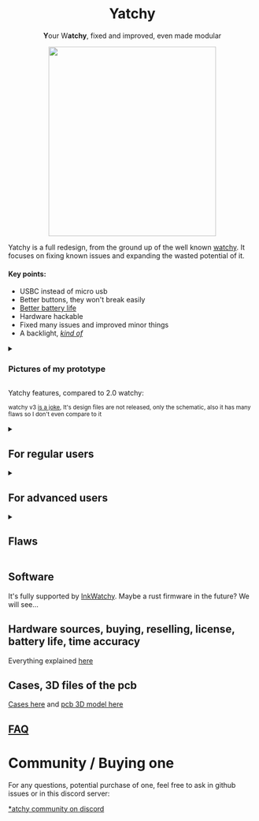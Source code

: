 <h1 align="center">
  Yatchy
</h1>
<p align="center">
  <b>Y</b>our W<b>atchy</b>, fixed and improved, even made modular
</p>

<p float="left" align="middle">
  <img src="/img/Yatchy1.png" width="340,5" height="384"/>
</p>

Yatchy is a full redesign, from the ground up of the well known [watchy](https://watchy.sqfmi.com/). It focuses on fixing known issues and expanding the wasted potential of it.

#### Key points:
- USBC instead of micro usb
- Better buttons, they won't break easily
- [Better battery life](https://github.com/Szybet/Yatchy/blob/main/hardware/power-consumption/README.md)
- Hardware hackable
- Fixed many issues and improved minor things
- A backlight, *[kind of](https://github.com/Szybet/Yatchy/blob/main/3D/cases/README.md#proof-of-concept-glow-in-the-dark-transparent-filament-with-the-rotated-case)*

<details>
  <summary><h3>Pictures of my prototype</h3></summary>



- <sub>The battery is on the side because it's easier for me to measure power consumption</sub>
- <sub>The glue is for the vibration motor which is detached in the picture</sub>

<p align="center">
  <img src="https://github.com/user-attachments/assets/3ae1a087-5366-4c8e-a037-5b8754a2d5d1" width="45%" style="display:inline-block; margin-right: 5px;">
  <img src="https://github.com/user-attachments/assets/8258f4e3-1292-4f11-8b0e-b0b4048dbdf4" width="45%" style="display:inline-block;">
</p>

<sub>A cleaner soldering job, with some other components (compability!)<sub>, yes, I know there is a short on the flex cable, it fell off when cleaning after the picture</sub></sub>
![image](https://github.com/user-attachments/assets/230947a2-5d99-478a-9cd9-84caa8b0bce0)


</details>

Yatchy features, compared to 2.0 watchy:

<sub>watchy v3 <a href="https://github.com/Szybet/WatchySourcingHub#original-watchy-v3">is a joke</a>, It's design files are not released, only the schematic, also it has many flaws so I don't even compare to it</sub>

<details>
  <summary><h2>For regular users</h2></summary>

- Heavy increase in battery life, even with the screen updating every minute <sub>(The esp32c6 has a riscv lp core, which i connected to the screen, which means the device never really wakes up fully to only update the screen, not only that i fixed sqfmi flaws (Using 2 voltage dividers for example) I also use the external crystal clock for the RTC which means no RTC IC... and many more such things)</sub>
- Better buttons, more solid, shouldn't and probably won't break that much if at all. They are also very quiet. If you like the tactile feel of the original buttons, you won't like these ones. Luckly vibration motor feedback is possible.
- Solid USB-C port <sub>(It's THT soldered)</sub>
- no more usb compability problems <sub>(Because the esp32c6 uses native jtag programming)</sub>
- better detection of charging, charge finishing. <sub>(In software it was hacky on the original watchy, there were problems with it, never worked good)</sub>
- support for more wireless protocols, home automation ones, wifi 6 too
- ~~Mouse bites to more easily make your yatchy smaller, of the size of the screen and not the watchy form factor~~ <sub>JLCPCB decided to treat it as a seperate design and charge double, so I removed it. Stupid.</sub>
- TVS diodes, voltage spike protection - which means no more destroyed devices because watchy doesn't follow any USB spec and allows your device to burn down...
- More precise time, based on some loose math and experiments, it should drift only a minute after a month, compared to the watchy its a lot better

</details>

<details>
  <summary><h2>For advanced users</h2></summary>

- **A module area**, with almost all exposed pins from the esp, power lines, and many gpio pins thanks to the expander IC - You can create your own module, increase the capability of you yatchy without modifying everything inside - solar panel module, encoder instead of the button, sd card module, frontlight module, torchlight module, speaker module, microphone module, some environmental sensors. The only limitation is your imagination (And the size of the module)
   - The default module (In the picture above) allows for for attaching small things without the need for a custom PCB
- All the components are newer, still available and produced. They are also listed, with links to mauser / tme. Ordering a Yatchy PCB and the parts, soldering them themself is possible and easier than the watchy
- All QFN packages IC's on the board have increased pad sizes, so if you are skilled enough to solder QFN packages, here it will be easier
- I used traces teardrops, so more solid traces & pads
- A [hardware test program](https://github.com/Szybet/Yatchy/tree/main/test-program), which allows testing if all the pads of the esp32c6, which is the hardest part to solder are soldered correctly
- JTAG debugging via usb, yay

</details>

<details>
  <summary><h2>Flaws</h2></summary>

- No battery connector, the module pads are small - so it's not for everyone, harder to use / assembly (solder!) for beginners
- There is no dedicated place for the motor, it's just Yolo on the components with some glue. Soldering the motor cables also is not easy
- It's watchy like but not watchy case compatible, the size and form factor is the same but the obvious obstacle is USBC, even with it the buttons are different and placed a little off to save some space
- It's a 4 layer PCB, so a bit more costly (With JLCPCB it's still cheap)
- No easy hard reset option, you will need to short pins, but if you need to do it, then you made something really wrong. <sub>When developing the Yatchy, I only once needed a full reset</sub>
- A complicated license

</details>

## Software
It's fully supported by [InkWatchy](https://github.com/Szybet/InkWatchy). Maybe a rust firmware in the future? We will see...

## Hardware sources, buying, reselling, license, battery life, time accuracy
Everything explained [here](https://github.com/Szybet/Yatchy/tree/main/hardware)

## Cases, 3D files of the pcb
[Cases here](https://github.com/Szybet/Yatchy/tree/main/3D/cases) and [pcb 3D model here](https://github.com/Szybet/Yatchy/tree/main/3D/pcb)

## [FAQ](https://github.com/Szybet/Yatchy/blob/main/faq.md)

# Community / Buying one
For any questions, potential purchase of one, feel free to ask in github issues or in this discord server:

<a href="https://discord.gg/6PUmRXZRGD">*atchy community on discord</a>

